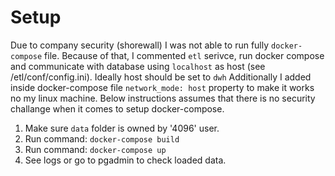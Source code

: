 # Setup

Due to company security (shorewall) I was not able to run fully `docker-compose` file. 
Because of that, I commented `etl` serivce, run docker compose and communicate with 
database using `localhost` as host (see /etl/conf/config.ini). Ideally host should be set to `dwh` 
Additionally I added inside docker-compose file `network_mode: host` property to make it works
no my linux machine.
Below instructions assumes that there is no security challange when it comes to setup docker-compose.


1. Make sure `data` folder is owned by '4096' user.
2. Run command: `docker-compose build`
3. Run command: `docker-compose up`
4. See logs or go to pgadmin to check loaded data.


